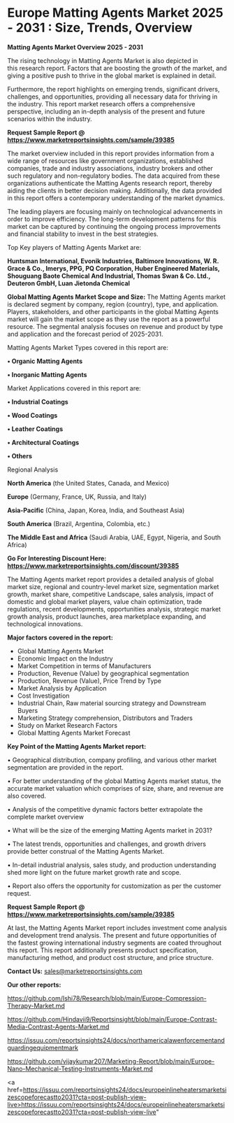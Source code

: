 # Europe Matting Agents Market 2025 - 2031 : Size, Trends, Overview

<Strong> Matting Agents Market Overview 2025 - 2031</strong>

The rising technology in Matting Agents Market is also depicted in this research report. Factors that are boosting the growth of the market, and giving a positive push to thrive in the global market is explained in detail.

Furthermore, the report highlights on emerging trends, significant drivers, challenges, and opportunities, providing all necessary data for thriving in the industry. This report market research offers a comprehensive perspective, including an in-depth analysis of the present and future scenarios within the industry.

<strong>Request Sample Report @ <a href=https://www.marketreportsinsights.com/sample/39385>https://www.marketreportsinsights.com/sample/39385</a></strong>

The market overview included in this report provides information from a wide range of resources like government organizations, established companies, trade and industry associations, industry brokers and other such regulatory and non-regulatory bodies. The data acquired from these organizations authenticate the Matting Agents research report, thereby aiding the clients in better decision making. Additionally, the data provided in this report offers a contemporary understanding of the market dynamics.

The leading players are focusing mainly on technological advancements in order to improve efficiency. The long-term development patterns for this market can be captured by continuing the ongoing process improvements and financial stability to invest in the best strategies.

Top Key players of Matting Agents Market are:

<strong>Huntsman International, Evonik Industries, Baltimore Innovations, W. R. Grace & Co., Imerys, PPG, PQ Corporation, Huber Engineered Materials, Shouguang Baote Chemical And Industrial, Thomas Swan & Co. Ltd., Deuteron GmbH, Luan Jietonda Chemical</strong>

<strong><b>Global Matting Agents Market Scope and Size:</b></strong>
The Matting Agents market is declared segment by company, region (country), type, and application. Players, stakeholders, and other participants in the global Matting Agents market will gain the market scope as they use the report as a powerful resource. The segmental analysis focuses on revenue and product by type and application and the forecast period of 2025-2031.

Matting Agents Market Types covered in this report are:

<strong>•  Organic Matting Agents

•  Inorganic Matting Agents</strong>

Market Applications covered in this report are:

<strong>•  Industrial Coatings

•  Wood Coatings

•  Leather Coatings

•  Architectural Coatings

•  Others</strong> 

Regional Analysis

<strong>North America</strong> (the United States, Canada, and Mexico)

<strong>Europe</strong> (Germany, France, UK, Russia, and Italy)

<strong>Asia-Pacific</strong> (China, Japan, Korea, India, and Southeast Asia)

<strong>South America</strong> (Brazil, Argentina, Colombia, etc.)

<strong>The Middle East and Africa</strong> (Saudi Arabia, UAE, Egypt, Nigeria, and South Africa)

<strong>Go For Interesting Discount Here: <a href=https://www.marketreportsinsights.com/discount/39385>https://www.marketreportsinsights.com/discount/39385</a></strong>

The Matting Agents market report provides a detailed analysis of global market size, regional and country-level market size, segmentation market growth, market share, competitive Landscape, sales analysis, impact of domestic and global market players, value chain optimization, trade regulations, recent developments, opportunities analysis, strategic market growth analysis, product launches, area marketplace expanding, and technological innovations.

<strong><b>Major factors covered in the report:</b></strong>
<ul>
  <li>Global Matting Agents Market </li>
  <li>Economic Impact on the Industry</li>
  <li>Market Competition in terms of Manufacturers</li>
  <li>Production, Revenue (Value) by geographical segmentation</li>
  <li>Production, Revenue (Value), Price Trend by Type</li>
  <li>Market Analysis by Application</li>
  <li>Cost Investigation</li>
  <li>Industrial Chain, Raw material sourcing strategy and Downstream Buyers</li>
  <li>Marketing Strategy comprehension, Distributors and Traders</li>
  <li>Study on Market Research Factors</li>
  <li>Global Matting Agents Market Forecast</li>
</ul>

<strong><b>Key Point of the Matting Agents Market report:</b></strong>

• Geographical distribution, company profiling, and various other market segmentation are provided in the report.

• For better understanding of the global Matting Agents market status, the accurate market valuation which comprises of size, share, and revenue are also covered.

• Analysis of the competitive dynamic factors better extrapolate the complete market overview

• What will be the size of the emerging Matting Agents market in 2031?

• The latest trends, opportunities and challenges, and growth drivers provide better construal of the Matting Agents Market.

• In-detail industrial analysis, sales study, and production understanding shed more light on the future market growth rate and scope.

• Report also offers the opportunity for customization as per the customer request.

<strong>Request Sample Report @ <a href=https://www.marketreportsinsights.com/sample/39385>https://www.marketreportsinsights.com/sample/39385</a></strong>

At last, the Matting Agents Market report includes investment come analysis and development trend analysis. The present and future opportunities of the fastest growing international industry segments are coated throughout this report. This report additionally presents product specification, manufacturing method, and product cost structure, and price structure.

<strong>Contact Us:</strong>
sales@marketreportsinsights.com

<strong>Our other reports:</strong>

<a href=https://github.com/Ishi78/Research/blob/main/Europe-Compression-Therapy-Market.md>https://github.com/Ishi78/Research/blob/main/Europe-Compression-Therapy-Market.md</a>

<a href=https://github.com/Hindavii9/Reportsinsight/blob/main/Europe-Contrast-Media-Contrast-Agents-Market.md>https://github.com/Hindavii9/Reportsinsight/blob/main/Europe-Contrast-Media-Contrast-Agents-Market.md</a>

<a href=https://issuu.com/reportsinsights24/docs/northamericalawenforcementandguardingequipmentmark>https://issuu.com/reportsinsights24/docs/northamericalawenforcementandguardingequipmentmark</a>

<a href=https://github.com/vijaykumar207/Marketing-Report/blob/main/Europe-Nano-Mechanical-Testing-Instruments-Market.md>https://github.com/vijaykumar207/Marketing-Report/blob/main/Europe-Nano-Mechanical-Testing-Instruments-Market.md</a>

<a href=https://issuu.com/reportsinsights24/docs/europeinlineheatersmarketsizescopeforecastto2031?cta=post-publish-view-live>https://issuu.com/reportsinsights24/docs/europeinlineheatersmarketsizescopeforecastto2031?cta=post-publish-view-live</a>"
